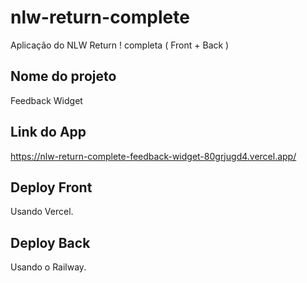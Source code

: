 # nlw-return-complete
Aplicação do NLW Return ! completa ( Front + Back )

## Nome do projeto
Feedback Widget

## Link do App
https://nlw-return-complete-feedback-widget-80grjugd4.vercel.app/

## Deploy Front
Usando Vercel.

## Deploy Back
Usando o Railway.




